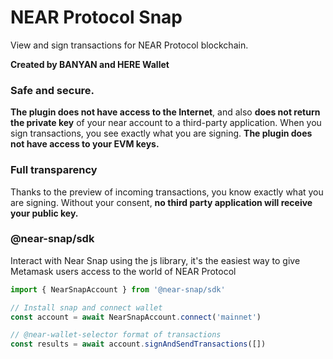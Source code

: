 # NEAR Protocol Snap

View and sign transactions for NEAR Protocol blockchain.

**Created by BANYAN and HERE Wallet**


### Safe and secure. 

**The plugin does not have access to the Internet**, and also **does not return the private key** of your near account to a third-party application.
When you sign transactions, you see exactly what you are signing. **The plugin does not have access to your EVM keys.**

### Full transparency
Thanks to the preview of incoming transactions, you know exactly what you are signing. Without your consent, **no third party application will receive your public key.**

### @near-snap/sdk

Interact with Near Snap using the js library, it's the easiest way to give Metamask users access to the world of NEAR Protocol

```ts
import { NearSnapAccount } from '@near-snap/sdk'

// Install snap and connect wallet
const account = await NearSnapAccount.connect('mainnet')

// @near-wallet-selector format of transactions
const results = await account.signAndSendTransactions([]) 
```

